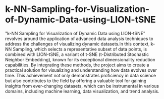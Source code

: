 # k-NN-Sampling-for-Visualization-of-Dynamic-Data-using-LION-tSNE
"k-NN Sampling for Visualization of Dynamic Data using LION-tSNE" revolves around the application of advanced data analysis techniques to address the challenges of visualizing dynamic datasets.In this context, k-NN Sampling, which selects a representative subset of data points, is combined with LION-tSNE, a variant of t-SNE (t-Distributed Stochastic Neighbor Embedding), known for its exceptional dimensionality reduction capabilities. By integrating these methods, the project aims to create a practical solution for visualizing and understanding how data evolves over time. This achievement not only demonstrates proficiency in data science but also contributes to the field by offering a valuable tool for gaining insights from ever-changing datasets, which can be instrumental in various domains, including machine learning, data visualization, and trend analysis. 

